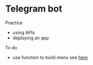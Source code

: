 # Telegram bot
Practice
- using APIs
- deploying an app


To do
- use function to build menu see [here](https://github.com/python-telegram-bot/v13.x-wiki/wiki/Code-snippets#build-a-menu-with-buttons)